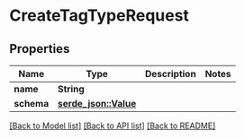 # CreateTagTypeRequest

## Properties

Name | Type | Description | Notes
------------ | ------------- | ------------- | -------------
**name** | **String** |  | 
**schema** | [**serde_json::Value**](.md) |  | 

[[Back to Model list]](../README.md#documentation-for-models) [[Back to API list]](../README.md#documentation-for-api-endpoints) [[Back to README]](../README.md)


